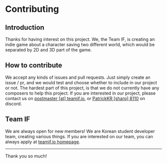 # Contributing

## Introduction
Thanks for having interest on this project.
We, the Team IF, is creating an indie game about a character saving two different world,
which would be separated by 2D and 3D part of the game.

## How to contribute
We accept any kinds of issues and pull requests.
Just simply create an issue / pr, and we would test and choose whether to include in our project or not.
The hardest part of this project, is that we do not currently have any composers to help this project.
If you are interested in our project, please contact us on [postmaster [at] teamif.io](mailto:postmaster@teamif.io),
or [PatrickKR [sharp] 8110](https://discord.com) on discord.

## Team IF
We are always open for new members! We are Korean student developer team, creating various things.
If you are interested on our team, you can always apply at [teamif.io homepage](https://teamif.io/career).

---

Thank you so much!
